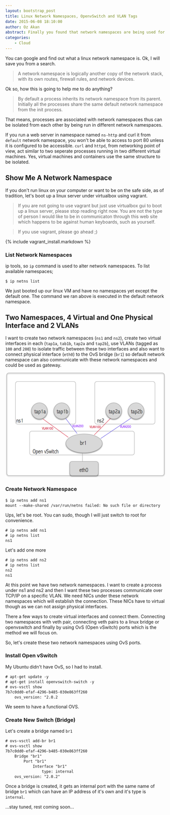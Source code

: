 ```yaml
---
layout: bootstrap_post
title: Linux Network Namespaces, OpenvSwitch and VLAN Tags
date: 2015-06-08 18:10:00
author: Oz Akan
abstract: Finally you found that network namespaces are being used for so long in so many places.
categories:
    - Cloud
---
```


You can google and find out what a linux network namespace is. Ok, I will save you from a search.

> A network namespace is logically another copy of the network stack, with its own routes, firewall rules, and network devices.

Ok so, how this is going to help me to do anything?

> By default a process inherits its network namespace from its parent. Initially all the processes share the same default network namespace from the init process.

That means, processes are associated with network namespaces thus can be isolated from each other by being run in different network namespaces.

If you run a web server in namespace named `ns-http` and curl it from `default` network namespace, you won't be able to access to port 80 unless it is configured to be accessible. `curl` and `httpd`, from networking point of view, act similar to two seperate processes running in two different virtual machines. Yes, virtual machines and containers use the same structure to be isolated.

## Show Me A Network Namespace

If you don't run linux on your computer or want to be on the safe side, as of tradition, let's boot up a linux server under virtualbox using vagrant. 

> If you are not going to use vagrant but just use virtualbox gui to boot up a linux server, please stop reading right now. You are not the type of person I would like to be in communicaton through this web site which happens to be against human keyboards, such as yourself. 

> If you use vagrant, please go ahead ;)

{% include vagrant_install.markdown %}

### List Network Namespaces

ip tools, so `ip` command is used to alter network namespaces. To list available namespaces;

    $ ip netns list
    
We just booted up our linux VM and have no namespaces yet except the default one. The command we ran above is executed in the default network namespace. 

## Two Namespaces, 4 Virtual and One Physical Interface and 2 VLANs

I want to create two network namespaces (`ns1` and `ns2`), create two virtual interfaces in each (`tap1a`, `tab1b`, `tap2a` and `tap2b`), use VLANs (tagged as `100` and `200`) to isolate traffic between these two interfaces and also want to connect physical interface (`eth0`) to the OvS bridge (`br1`) so default network namespace can also communicate with these network namespaces and could be used as gateway.

![openvswitch diagram](/images/ovs_vlans.png)

### Create Network Namespace

    $ ip netns add ns1
    mount --make-shared /var/run/netns failed: No such file or directory
    
Ups, let's be root. You can sudo, though I will just switch to root for convenience. 

    # ip netns add ns1
    # ip netns list
    ns1

Let's add one more

    # ip netns add ns2
    # ip netns list
    ns2
    ns1

At this point we have two network namespaces. I want to create a process under ns1 and ns2 and then I want these two processes communicate over TCP/IP on a specific VLAN. We need NICs under these network namespaces which will establish the connection. These NICs have to virtual though as we can not assign physical interfaces.

There a few ways to create virtual interfaces and connect them. Connecting two namespaces with veth pair, connecting veth pairs to a linux bridge or openvswitch and finally by using OvS (Open vSwitch) ports which is the method we will focus on.

So, let's create these two network namespaces using OvS ports.

### Install Open vSwitch

My Ubuntu didn't have OvS, so I had to install.

    # apt-get update -y
    # apt-get install openvswitch-switch -y
    # ovs-vsctl show
    7b7c0dd0-efaf-4296-b485-030e863ff260
        ovs_version: "2.0.2

We seem to have a functional OVS.

### Create New Switch (Bridge)

Let's create a bridge named `br1`

    # ovs-vsctl add-br br1
    # ovs-vsctl show
    7b7c0dd0-efaf-4296-b485-030e863ff260
        Bridge "br1"
            Port "br1"
                Interface "br1"
                    type: internal
        ovs_version: "2.0.2"

Once a bridge is created, it gets an internal port with the same name of bridge `br1` which can have an IP address of it's own and it's type is `internal`.


<p class="highlight">...stay tuned, rest coming soon...</p>